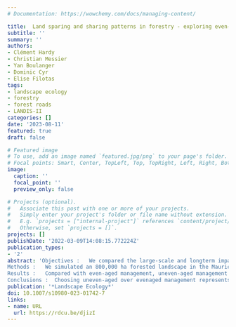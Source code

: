 ```yaml
---
# Documentation: https://wowchemy.com/docs/managing-content/

title:  Land sparing and sharing patterns in forestry - exploring even-aged and uneven-aged management at the landscape scale
subtitle: ''
summary: ''
authors:
- Clément Hardy
- Christian Messier
- Yan Boulanger
- Dominic Cyr
- Elise Filotas
tags:
- landscape ecology
- forestry
- forest roads
- LANDIS-II
categories: []
date: '2023-08-11'
featured: true
draft: false

# Featured image
# To use, add an image named `featured.jpg/png` to your page's folder.
# Focal points: Smart, Center, TopLeft, Top, TopRight, Left, Right, BottomLeft, Bottom, BottomRight.
image:
  caption: ''
  focal_point: ''
  preview_only: false

# Projects (optional).
#   Associate this post with one or more of your projects.
#   Simply enter your project's folder or file name without extension.
#   E.g. `projects = ["internal-project"]` references `content/project/deep-learning/index.md`.
#   Otherwise, set `projects = []`.
projects: []
publishDate: '2022-03-09T14:08:15.772224Z'
publication_types:
- '2'
abstract: 'Objectives :   We compared the large-scale and longterm impacts of uneven-aged and even-aged managements on the composition, road density and fragmentation of a landscape composed of northern temperate and boreal forests, and presenting frequent forest fires.
Methods :   We simulated an 800,000 ha forested landscape in the Mauricie region (Quebec, Canada) over a 150-year planning horizon with the LANDISII model and an extension that simulates forest road construction. We compared 30 different management scenarios that varied the proportion of even- and uneven-aged managements, the level of aggregation of the harvested areas, and the presence of pre-existing forest roads.
Results :   Compared with even-aged management, uneven-aged management increased (i) the density of forest roads and their operational costs, (ii) the amount of old forests, and (iii) their fragmentation. Aggregating harvested areas did not noticeably reduce road density, and the presence of an initial road network had no long-term effects. Differences in landscape fragmentation between scenarios were reduced in the northern region of the landscape due to the fire regime.
Conclusions :  Choosing uneven-aged over evenaged management represents a trade-off between the amount of old forests in the landscape and three variables related to roads: their density, their related cost, and the fragmentation per se that they generate, This trade-off seems to disappear in the presence of stand-replacing disturbances in the landscape and is'
publication: '*Landscape Ecology*'
doi: 10.1007/s10980-023-01742-7
links:
- name: URL
  url: https://rdcu.be/djizI
---
```

